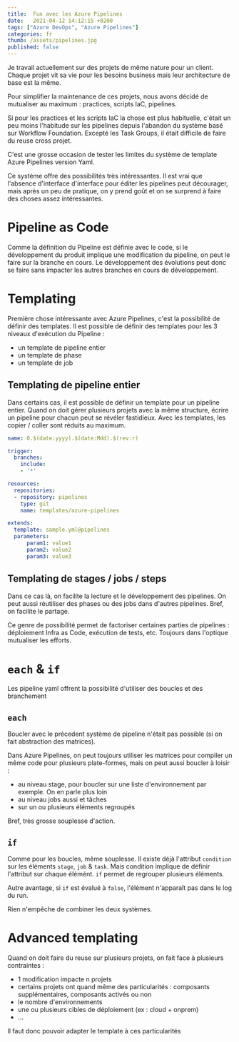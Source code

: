 ```yaml
---
title:  Fun avec les Azure Pipelines
date:   2021-04-12 14:12:15 +0200
tags: ["Azure DevOps", "Azure Pipelines"]
categories: fr
thumb: /assets/pipelines.jpg
published: false
---
```


Je travail actuellement sur des projets de même nature pour un client. Chaque projet vit sa vie pour les besoins business mais leur architecture de base est la même.

Pour simplifier la maintenance de ces projets, nous avons décidé de mutualiser au maximum : practices, scripts IaC, pipelines.

Si pour les practices et les scripts IaC la chose est plus habituelle, c'était un peu moins l'habitude sur les pipelines depuis l'abandon du système basé sur Workflow Foundation. Excepté les Task Groups, il était difficile de faire du reuse cross projet.

C'est une grosse occasion de tester les limites du système de template Azure Pipelines version Yaml.

Ce système offre des possibilités très intéressantes. Il est vrai que l'absence d'interface d'interface pour éditer les pipelines peut décourager, mais après un peu de pratique, on y prend goût et on se surprend à faire des choses assez intéressantes.

# Pipeline as Code

Comme la définition du Pipeline est définie avec le code, si le développement du produit implique une modification du pipeline, on peut le faire sur la branche en cours. Le développement des évolutions peut donc se faire sans impacter les autres branches en cours de développement.

# Templating

Première chose intéressante avec Azure Pipelines, c'est la possibilité de définir des templates. Il est possible de définir des templates pour les 3 niveaux d'exécution du Pipeline :
- un template de pipeline entier
- un template de phase
- un template de job

## Templating de pipeline entier

Dans certains cas, il est possible de définir un template pour un pipeline entier. Quand on doit gérer plusieurs projets avec la même structure, écrire un pipeline pour chacun peut se révéler fastidieux. Avec les templates, les copier / coller sont réduits au maximum.

```yaml
name: 0.$(date:yyyy).$(date:Mdd).$(rev:r)

trigger:
  branches:
    include:
    - '*'

resources:
  repositories:
  - repository: pipelines
    type: git
    name: templates/azure-pipelines

extends:
  template: sample.yml@pipelines
  parameters:
      param1: value1
      param2: value2
      param3: value3
```

## Templating de stages / jobs / steps

Dans ce cas là, on facilite la lecture et le développement des pipelines. On peut aussi réutiliser des phases ou des jobs dans d'autres pipelines. Bref, on facilite le partage.

Ce genre de possibilité permet de factoriser certaines parties de pipelines : déploiement Infra as Code, exécution de tests, etc. Toujours dans l'optique mutualiser les efforts.

# ```each``` & ```if```

Les pipeline yaml offrent la possibilité d'utiliser des boucles et des branchement

## ```each```

Boucler avec le précedent système de pipeline n'était pas possible (si on fait abstraction des matrices).

Dans Azure Pipelines, on peut toujours utiliser les matrices pour compiler un même code pour plusieurs plate-formes, mais on peut aussi boucler à loisir :
- au niveau stage, pour boucler sur une liste d'environnement par exemple. On en parle plus loin
- au niveau jobs aussi et tâches
- sur un ou plusieurs éléments regroupés

Bref, très grosse souplesse d'action.

## ```if```

Comme pour les boucles, même souplesse. Il existe déjà l'attribut ```condition``` sur les éléments ```stage```, ```job``` & ```task```. Mais condition implique de définir l'attribut sur chaque élémént. ```if``` permet de regrouper plusieurs éléments.

Autre avantage, si ```if``` est évalué à ```false```, l'élément n'apparaît pas dans le log du run.

Rien n'empêche de combiner les deux systèmes.

# Advanced templating

Quand on doit faire du reuse sur plusieurs projets, on fait face à plusieurs contraintes :
- 1 modification impacte n projets
- certains projets ont quand même des particularités : composants supplémentaires, composants activés ou non
- le nombre d'environnements
- une ou plusieurs cibles de déploiement (ex : cloud + onprem)
- ...

Il faut donc pouvoir adapter le template à ces particularités

